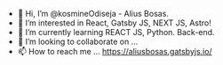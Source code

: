 - 👋 Hi, I’m @kosmineOdiseja - Alius Bosas.
- 👀 I’m interested in React, Gatsby JS, NEXT JS, Astro!
- 🌱 I’m currently learning  REACT JS, Python. Back-end.
- 💞️ I’m looking to collaborate on ...
- 📫 How to reach me ... https://aliusbosas.gatsbyjs.io/

<!---
kosmineOdiseja/kosmineOdiseja is a ✨ special ✨ repository because its `README.md` (this file) appears on your GitHub profile.
You can click the Preview link to take a look at your changes.
--->
